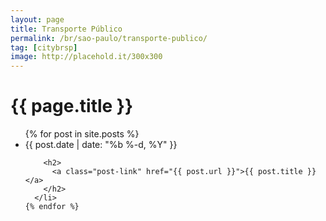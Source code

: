 ```yaml
---
layout: page
title: Transporte Público
permalink: /br/sao-paulo/transporte-publico/
tag: [citybrsp]
image: http://placehold.it/300x300
---
```


<div class="home">

  <h1 class="page-heading">{{ page.title }}</h1>

  <ul class="post-list">
    {% for post in site.posts %}
      <li>
        <span class="post-meta">{{ post.date | date: "%b %-d, %Y" }}</span>

        <h2>
          <a class="post-link" href="{{ post.url }}">{{ post.title }}</a>
        </h2>
      </li>
    {% endfor %}
  </ul>
</div>